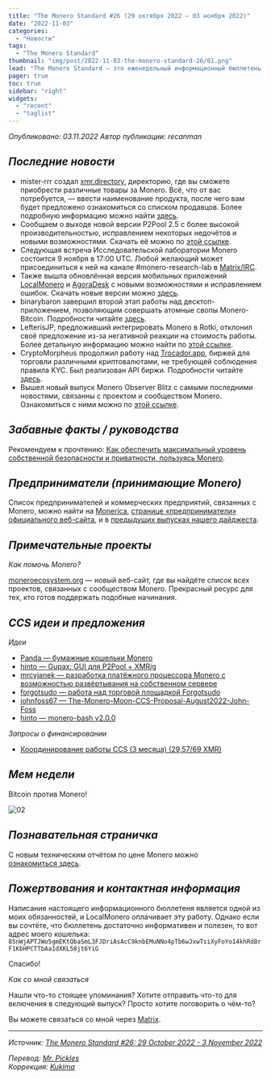 ```yaml
---
title: "The Monero Standard #26 (29 октября 2022 — 03 ноября 2022)"
date: "2022-11-03"
categories:
  - "Новости"
tags:
  - "The Monero Standard"
thumbnail: "img/post/2022-11-03-the-monero-standard-26/01.png"
lead: "The Monero Standard — это еженедельный информационный бюллетень от p2p торговой платформы LocalMonero обо всём, что касается Monero."
pager: true
toc: true
sidebar: "right"
widgets:
  - "recent"
  - "taglist"
---
```


_Опубликовано: 03.11.2022_
_Автор публикации: recanman_

## _Последние новости_

- mister-rrr создал [xmr.directory](https://xmr.directory/), директорию, где вы сможете приобрести различные товары за Monero. Всё, что от вас потребуется, — ввести наименование продукта, после чего вам будет предложено ознакомиться со списком продавцов. Более подробную информацию можно найти [здесь](https://libreddit.de/yflx6i/).
- Сообщаем о выходе новой версии P2Pool 2.5 с более высокой производительностью, исправлением некоторых недочётов и новыми возможностями. Скачать её можно по [этой ссылке](https://github.com/SChernykh/p2pool/releases/tag/v2.5).
- Следующая встреча Исследовательской лаборатории Monero состоится 9 ноября в 17:00 UTC. Любой желающий может присоединиться к ней на канале #monero-research-lab в [Matrix/IRC](https://matrix.to/#/%23monero-community:monero.social).
- Также вышла обновлённая версия мобильных приложений [LocalMonero](https://localmonero.co/) и [AgoraDesk](https://agoradesk.com/) с новыми возможностями и исправлением ошибок. Скачать новые версии можно [здесь](https://github.com/AgoraDesk-LocalMonero/agoradesk-app-foss/releases/tag/v1.0.31).
- binarybaron завершил второй этап работы над десктоп-приложением, позволяющим совершать атомные свопы Monero-Bitcoin. Подробности читайте [здесь](https://repo.getmonero.org/monero-project/ccs-proposals/-/merge_requests/321#note_19295).
- LefterisJP, предложивший интегрировать Monero в Rotki, отклонил своё предложение из-за негативной реакции на стоимость работы. Более детальную информацию можно найти по [этой ссылке](https://repo.getmonero.org/monero-project/ccs-proposals/-/merge_requests/351#note_19302).
- CryptoMorpheus продолжил работу над [Trocador.app](https://trocador.app/), биржей для торговли различными криптовалютами, не требующей соблюдения правила KYC. Был реализован API биржи. Подробности читайте [здесь](https://libreddit.de/yja2t5/).
- Вышел новый выпуск Monero Observer Blitz с самыми последними новостями, связанны с проектом и сообществом Monero. Ознакомиться с ними можно по [этой ссылке](https://monero.observer/monero-observer-blitz-october-2022/).

## _Забавные факты / руководства_

Рекомендуем к прочтению: [Как обеспечить максимальный уровень собственной безопасности и приватности, пользуясь Monero](https://libreddit.de/r/Monero/comments/l0nxky/monero_security_guide_maintaining_privacy_and/).

## _Предприниматели (принимающие Monero)_

Список предпринимателей и коммерческих предприятий, связанных с Monero, можно найти на [Monerica](https://monerica.com/), [странице «предприниматели» официального веб-сайта](https://getmonero.org/community/merchants/), и в [предыдущих выпусках нашего дайджеста](https://localmonero.co/nojs/the-monero-standard).

## _Примечательные проекты_

*Как помочь Monero?*

[moneroecosystem.org](https://moneroecosystem.org/) — новый веб-сайт, где вы найдёте список всех проектов, связанных с сообществом Monero. Прекрасный ресурс для тех, кто готов поддержать подобные начинания.

## _CCS идеи и предложения_

*Идеи*

- [Panda — бумажные кошельки Monero](https://repo.getmonero.org/monero-project/ccs-proposals/-/merge_requests/352)
- [hinto — Gupax: GUI для P2Pool + XMRig](https://repo.getmonero.org/monero-project/ccs-proposals/-/merge_requests/350)
- [mrcyjanek — разработка платёжного процессора Monero с возможностью развёртывания на собственном сервере](https://repo.getmonero.org/monero-project/ccs-proposals/-/merge_requests/345)
- [forgotsudo — работа над торговой площадкой Forgotsudo](https://repo.getmonero.org/monero-project/ccs-proposals/-/merge_requests/340)
- [johnfoss67 — The-Monero-Moon-CCS-Proposal-August2022-John-Foss](https://repo.getmonero.org/monero-project/ccs-proposals/-/merge_requests/336)
- [hinto — monero-bash v2.0.0](https://repo.getmonero.org/monero-project/ccs-proposals/-/merge_requests/333)

*Запросы о финансировании*

- [Координирование работы CCS (3 месяца) (29,57/69 XMR)](https://ccs.getmonero.org/proposals/plowsof-com-rel.html)

## *Мем недели*

Bitcoin против Monero!

![02](/img/post/2022-11-03-the-monero-standard-26/02.png)

## _Познавательная страничка_

С новым техническим отчётом по цене Monero можно [ознакомиться здесь](https://yewtu.be/watch?v=3ZDBY6Mw4F0).

## _Пожертвования и контактная информация_

Написание настоящего информационного бюллетеня является одной из моих обязанностей, и LocalMonero оплачивает эту работу. Однако если вы сочтёте, что бюллетень достаточно информативен и полезен, то вот адрес моего кошелька:  
`85nWjAPTJWo5gmEKtQbaSmL3FJDriAsAcC9knbEMuNNo4pTb6wJxwTsiXyFoYo14khRd8rF1KbHPCTTbAa1dXKL58jt6YiG`

Спасибо!

*Как со мной связаться*

Нашли что-то стоящее упоминания? Хотите отправить что-то для включения в следующий выпуск? Просто хотите поговорить о чём-то?

Вы можете связаться со мной через [Matrix](https://matrix.to/#/@recanman:agoradesk.com).

---

_Источник: [The Monero Standard #26: 29 October 2022 - 3 November 2022](https://localmonero.co/the-monero-standard/weekly/26)_

_Перевод: [Mr. Pickles](https://t.me/v1docq47)_  
_Коррекция: [Kukima](https://t.me/Kukima)_
